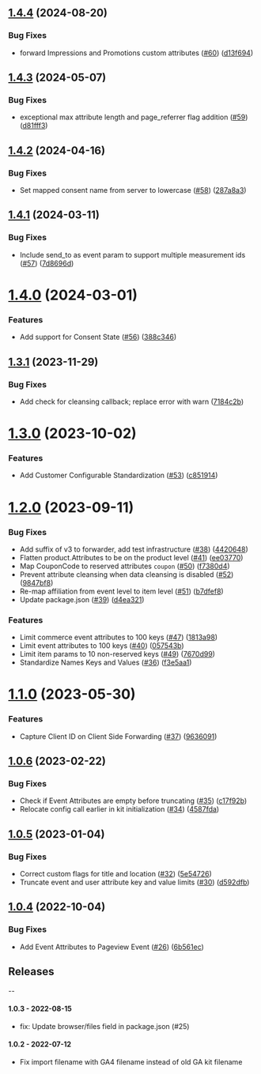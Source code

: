 ## [1.4.4](https://github.com/mparticle-integrations/mparticle-javascript-integration-google-analytics-4/compare/v1.4.3...v1.4.4) (2024-08-20)


### Bug Fixes

* forward Impressions and Promotions custom attributes ([#60](https://github.com/mparticle-integrations/mparticle-javascript-integration-google-analytics-4/issues/60)) ([d13f694](https://github.com/mparticle-integrations/mparticle-javascript-integration-google-analytics-4/commit/d13f6948f9fca0c554501035b3a7c4da91f4b911))

## [1.4.3](https://github.com/mparticle-integrations/mparticle-javascript-integration-google-analytics-4/compare/v1.4.2...v1.4.3) (2024-05-07)


### Bug Fixes

* exceptional max attribute length and page_referrer flag addition ([#59](https://github.com/mparticle-integrations/mparticle-javascript-integration-google-analytics-4/issues/59)) ([d81fff3](https://github.com/mparticle-integrations/mparticle-javascript-integration-google-analytics-4/commit/d81fff3cc045c594289dbd9981fde57eaeeecf7f))

## [1.4.2](https://github.com/mparticle-integrations/mparticle-javascript-integration-google-analytics-4/compare/v1.4.1...v1.4.2) (2024-04-16)


### Bug Fixes

* Set mapped consent name from server to lowercase ([#58](https://github.com/mparticle-integrations/mparticle-javascript-integration-google-analytics-4/issues/58)) ([287a8a3](https://github.com/mparticle-integrations/mparticle-javascript-integration-google-analytics-4/commit/287a8a3b69c58a0389edebcd5fc64d5ae5821ff8))

## [1.4.1](https://github.com/mparticle-integrations/mparticle-javascript-integration-google-analytics-4/compare/v1.4.0...v1.4.1) (2024-03-11)


### Bug Fixes

* Include send_to as event param to support multiple measurement ids ([#57](https://github.com/mparticle-integrations/mparticle-javascript-integration-google-analytics-4/issues/57)) ([7d8696d](https://github.com/mparticle-integrations/mparticle-javascript-integration-google-analytics-4/commit/7d8696d720b4672c605a7bde9b92bb44b394b70d))

# [1.4.0](https://github.com/mparticle-integrations/mparticle-javascript-integration-google-analytics-4/compare/v1.3.1...v1.4.0) (2024-03-01)


### Features

* Add support for Consent State ([#56](https://github.com/mparticle-integrations/mparticle-javascript-integration-google-analytics-4/issues/56)) ([388c346](https://github.com/mparticle-integrations/mparticle-javascript-integration-google-analytics-4/commit/388c346c5074917b32f8db8062c7d815b05cd66a))

## [1.3.1](https://github.com/mparticle-integrations/mparticle-javascript-integration-google-analytics-4/compare/v1.3.0...v1.3.1) (2023-11-29)


### Bug Fixes

* Add check for cleansing callback; replace error with warn ([7184c2b](https://github.com/mparticle-integrations/mparticle-javascript-integration-google-analytics-4/commit/7184c2b10005db7a1486df62576b1c6ef676eb0b))

# [1.3.0](https://github.com/mparticle-integrations/mparticle-javascript-integration-google-analytics-4/compare/v1.2.0...v1.3.0) (2023-10-02)


### Features

* Add Customer Configurable Standardization ([#53](https://github.com/mparticle-integrations/mparticle-javascript-integration-google-analytics-4/issues/53)) ([c851914](https://github.com/mparticle-integrations/mparticle-javascript-integration-google-analytics-4/commit/c85191485d5ae52cedf6949eb1c94fe05776f16b))

# [1.2.0](https://github.com/mparticle-integrations/mparticle-javascript-integration-google-analytics-4/compare/v1.1.0...v1.2.0) (2023-09-11)


### Bug Fixes

* Add suffix of v3 to forwarder, add test infrastructure ([#38](https://github.com/mparticle-integrations/mparticle-javascript-integration-google-analytics-4/issues/38)) ([4420648](https://github.com/mparticle-integrations/mparticle-javascript-integration-google-analytics-4/commit/4420648f3e86ebb97305ebb921355a08b40c2da5))
* Flatten product.Attributes to be on the product level ([#41](https://github.com/mparticle-integrations/mparticle-javascript-integration-google-analytics-4/issues/41)) ([ee03770](https://github.com/mparticle-integrations/mparticle-javascript-integration-google-analytics-4/commit/ee037705f1d49aaa1322317dca7deb06066a8bda))
* Map CouponCode to reserved attributes `coupon` ([#50](https://github.com/mparticle-integrations/mparticle-javascript-integration-google-analytics-4/issues/50)) ([f7380d4](https://github.com/mparticle-integrations/mparticle-javascript-integration-google-analytics-4/commit/f7380d423df6c8663655dc7c15b28291b92964da))
* Prevent attribute cleansing when data cleansing is disabled ([#52](https://github.com/mparticle-integrations/mparticle-javascript-integration-google-analytics-4/issues/52)) ([9847bf8](https://github.com/mparticle-integrations/mparticle-javascript-integration-google-analytics-4/commit/9847bf858c8eb9e749b5c146a0ef1082c46c9422))
* Re-map affiliation from event level to item level ([#51](https://github.com/mparticle-integrations/mparticle-javascript-integration-google-analytics-4/issues/51)) ([b7dfef8](https://github.com/mparticle-integrations/mparticle-javascript-integration-google-analytics-4/commit/b7dfef84aa4292ed023f731d851b748f5ce04fa9))
* Update package.json ([#39](https://github.com/mparticle-integrations/mparticle-javascript-integration-google-analytics-4/issues/39)) ([d4ea321](https://github.com/mparticle-integrations/mparticle-javascript-integration-google-analytics-4/commit/d4ea32128a540b5fed5587eecfc7a246b3caa00f))


### Features

* Limit commerce event attributes to 100 keys ([#47](https://github.com/mparticle-integrations/mparticle-javascript-integration-google-analytics-4/issues/47)) ([1813a98](https://github.com/mparticle-integrations/mparticle-javascript-integration-google-analytics-4/commit/1813a986816f838fb14db3275e7bdc17b00f178f))
* Limit event attributes to 100 keys ([#40](https://github.com/mparticle-integrations/mparticle-javascript-integration-google-analytics-4/issues/40)) ([057543b](https://github.com/mparticle-integrations/mparticle-javascript-integration-google-analytics-4/commit/057543be5c4294758a8a276e7b5d71866516b69b))
* Limit item params to 10 non-reserved keys ([#49](https://github.com/mparticle-integrations/mparticle-javascript-integration-google-analytics-4/issues/49)) ([7670d99](https://github.com/mparticle-integrations/mparticle-javascript-integration-google-analytics-4/commit/7670d99c5a0f9593c027022a5d4d0544986c65df))
* Standardize Names Keys and Values ([#36](https://github.com/mparticle-integrations/mparticle-javascript-integration-google-analytics-4/issues/36)) ([f3e5aa1](https://github.com/mparticle-integrations/mparticle-javascript-integration-google-analytics-4/commit/f3e5aa109b584de6c15b558bdb0070092a2c26bd))

# [1.1.0](https://github.com/mparticle-integrations/mparticle-javascript-integration-google-analytics-4/compare/v1.0.6...v1.1.0) (2023-05-30)


### Features

* Capture Client ID on Client Side Forwarding ([#37](https://github.com/mparticle-integrations/mparticle-javascript-integration-google-analytics-4/issues/37)) ([9636091](https://github.com/mparticle-integrations/mparticle-javascript-integration-google-analytics-4/commit/963609125d598220a69c8d1f7b854c41f345c3ba))

## [1.0.6](https://github.com/mparticle-integrations/mparticle-javascript-integration-google-analytics-4/compare/v1.0.5...v1.0.6) (2023-02-22)


### Bug Fixes

* Check if Event Attributes are empty before truncating ([#35](https://github.com/mparticle-integrations/mparticle-javascript-integration-google-analytics-4/issues/35)) ([c17f92b](https://github.com/mparticle-integrations/mparticle-javascript-integration-google-analytics-4/commit/c17f92b4f747fa4669ba76780d71ed7311b043bd))
* Relocate config call earlier in kit initialization ([#34](https://github.com/mparticle-integrations/mparticle-javascript-integration-google-analytics-4/issues/34)) ([4587fda](https://github.com/mparticle-integrations/mparticle-javascript-integration-google-analytics-4/commit/4587fdaa998e114886412c5e99f18392c178eca3))

## [1.0.5](https://github.com/mparticle-integrations/mparticle-javascript-integration-google-analytics-4/compare/v1.0.4...v1.0.5) (2023-01-04)


### Bug Fixes

* Correct custom flags for title and location ([#32](https://github.com/mparticle-integrations/mparticle-javascript-integration-google-analytics-4/issues/32)) ([5e54726](https://github.com/mparticle-integrations/mparticle-javascript-integration-google-analytics-4/commit/5e547269c7343c9308aa68f81c69c3c8084e68ca))
* Truncate event and user attribute key and value limits ([#30](https://github.com/mparticle-integrations/mparticle-javascript-integration-google-analytics-4/issues/30)) ([d592dfb](https://github.com/mparticle-integrations/mparticle-javascript-integration-google-analytics-4/commit/d592dfbaec887f6f029909369d7fee82ab13c70c))

## [1.0.4](https://github.com/mparticle-integrations/mparticle-javascript-integration-google-analytics-4/compare/v1.0.3...v1.0.4) (2022-10-04)


### Bug Fixes

* Add Event Attributes to Pageview Event ([#26](https://github.com/mparticle-integrations/mparticle-javascript-integration-google-analytics-4/issues/26)) ([6b561ec](https://github.com/mparticle-integrations/mparticle-javascript-integration-google-analytics-4/commit/6b561ec8d9d10b396f14939cdf013dd6c9e70a16))

## Releases

--

#### 1.0.3 - 2022-08-15

* fix: Update browser/files field in package.json (#25)

#### 1.0.2 - 2022-07-12

* Fix import filename with GA4 filename instead of old GA kit filename
